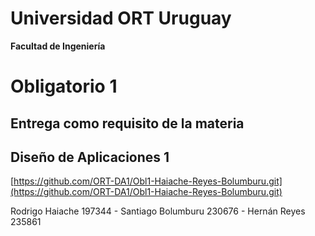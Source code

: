 # **Universidad ORT Uruguay**

**Facultad de Ingeniería**

# **Obligatorio 1**

## Entrega como requisito de la materia

## Diseño de Aplicaciones 1

[https://github.com/ORT-DA1/Obl1-Haiache-Reyes-Bolumburu.git](https://github.com/ORT-DA1/Obl1-Haiache-Reyes-Bolumburu.git)

Rodrigo Haiache 197344 - Santiago Bolumburu 230676 - Hernán Reyes 235861